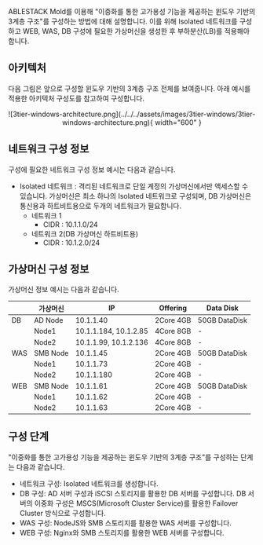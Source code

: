 ABLESTACK Mold를 이용해 "이중화를 통한 고가용성 기능을 제공하는 윈도우 기반의 3계층 구조"를 구성하는 방법에 대해 설명합니다. 이를 위해 Isolated 네트워크를 구성하고 WEB, WAS, DB 구성에 필요한 가상머신을 생성한 후 부하분산(LB)를 적용해아합니다.

## 아키텍처

다음 그림은 앞으로 구성할 윈도우 기반의 3계층 구조 전체를 보여줍니다. 아래 예시를 적용한 아키텍처 구성도를 참고하여 구성합니다.

<center>
![3tier-windows-architecture.png](../../../assets/images/3tier-windows/3tier-windows-architecture.png){ width="600" }
</center>


## 네트워크 구성 정보

구성에 필요한 네트워크 구성 정보 예시는 다음과 같습니다.

- Isolated 네트워크 : 격리된 네트워크로 단일 계정의 가상머신에서만 액세스할 수 있습니다. 가상머신은 최소 하나의 Isolated 네트워크로 구성되며, DB 가상머신은 통신용과 하트비트용으로 두개의 네트워크가 필요합니다.
    - 네트워크 1
        - CIDR : 10.1.1.0/24
    - 네트워크 2(DB 가상머신 하트비트용)
        - CIDR : 10.1.2.0/24

## 가상머신 구성 정보

가상머신 정보 예시는 다음과 같습니다.

|<center></center>|<center>가상머신</center>|<center>IP</center>|<center>Offering</center>|<center>Data Disk</center>|
|:---|:---|:---|:---|:---|
|DB|AD Node|10.1.1.40|2Core 4GB|50GB DataDisk|
||Node1|10.1.1.184, 10.1.2.85|4Core 8GB|-|
||Node2|10.1.1.99, 10.1.2.136|4Core 8GB|-|
|WAS|SMB Node|10.1.1.45|2Core 4GB|50GB DataDisk|
||Node1|10.1.1.73|2Core 4GB|-|
||Node2|10.1.1.180|2Core 4GB|-|
|WEB|SMB Node|10.1.1.61|2Core 4GB|50GB DataDisk|
||Node1|10.1.1.62|2Core 4GB|-|
||Node2|10.1.1.63|2Core 4GB|-|

## 구성 단계

"이중화를 통한 고가용성 기능을 제공하는 윈도우 기반의 3계층 구조"를 구성하는 단계는 다음과 같습니다.

- 네트워크 구성: Isolated 네트워크를 생성합니다.
- DB 구성: AD 서버 구성과 iSCSI 스토리지를 활용한 DB 서버를 구성합니다. DB 서버의 이중화 구성은 MSCS(Microsoft Cluster Service)를 활용한 Failover Cluster 방식으로 구성합니다.
- WAS 구성: NodeJS와 SMB 스토리지를 활용한 WAS 서버를 구성합니다.
- WEB 구성: Nginx와 SMB 스토리지를 활용한 WEB 서버를 구성합니다.
